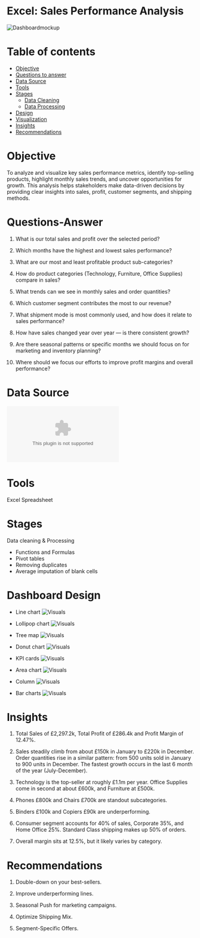 # Excel: Sales Performance Analysis

![Dashboardmockup](assets/datasets/SalesPerformanceGIF.gif)

# Table of contents 

- [Objective](#objective)
- [Questions to answer](#Questionstoanswer)
- [Data Source](#data-source)
- [Tools](#tools)
- [Stages](#stages)
  - [Data Cleaning](#data-cleaning)
  - [Data Processing](#DataProcessing)
- [Design](#design)
- [Visualization](#visualization)
- [Insights](#Insights)
- [Recommendations](#recommendations)
  
# Objective
To analyze and visualize key sales performance metrics, identify top-selling products, highlight monthly sales trends, and uncover opportunities for growth. This analysis helps stakeholders make data-driven decisions by providing clear insights into sales, profit, customer segments, and shipping methods.

# Questions-Answer

1.  What is our total sales and profit over the selected period?

2.  Which months have the highest and lowest sales performance?

3.  What are our most and least profitable product sub-categories?

4.  How do product categories (Technology, Furniture, Office Supplies) compare in sales?

5.  What trends can we see in monthly sales and order quantities?

6.  Which customer segment contributes the most to our revenue?

7.  What shipment mode is most commonly used, and how does it relate to sales performance?

8.  How have sales changed year over year — is there consistent growth?

9.  Are there seasonal patterns or specific months we should focus on for marketing and inventory planning?

10. Where should we focus our efforts to improve profit margins and overall performance?

# Data Source

![Dataset](main/assets/datasets/superstore-sales-dataset-2.xlsx)

# Tools
Excel Spreadsheet

# Stages
Data cleaning & Processing
- Functions and Formulas
- Pivot tables
- Removing duplicates
- Average imputation of blank cells

# Dashboard Design

- Line chart
![Visuals](assets/images/001.PNG)

- Lollipop chart
![Visuals](assets/images/008.PNG)

- Tree map
![Visuals](assets/images/003.PNG)

- Donut chart
![Visuals](assets/images/002.PNG)

- KPI cards
![Visuals](assets/images/009.PNG)

- Area chart
![Visuals](assets/images/005.PNG)

- Column 
![Visuals](assets/images/004.PNG)

- Bar charts
![Visuals](assets/images/006.PNG)

# Insights 

1.	Total Sales of £2,297.2k, Total Profit of £286.4k and Profit Margin of 12.47%.
  
2.	Sales steadily climb from about £150k in January to £220k in December. Order quantities rise in a similar pattern: from 500 units sold in January to 900 units in December. The fastest
   growth occurs in the last 6 month of the year (July-December). 
3.	Technology is the top-seller at roughly £1.1m per year. Office Supplies come in second at about £600k, and Furniture at £500k.
    
4.	Phones £800k and Chairs £700k are standout subcategories.
   
5.	Binders £100k and Copiers £90k are underperforming.
   
6.	Consumer segment accounts for 40% of sales, Corporate 35%, and Home Office 25%. Standard Class shipping makes up 50% of orders.
    
7.	Overall margin sits at 12.5%, but it likely varies by category. 

# Recommendations

1.	Double-down on your best-sellers.
   
2.	Improve underperforming lines.
   
3.	Seasonal Push for marketing campaigns.
   
4.	Optimize Shipping Mix.
   
5.	Segment-Specific Offers.
